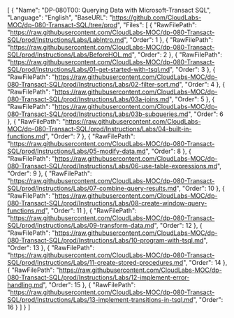 [
  {
    "Name": "DP-080T00: Querying Data with Microsoft-Transact SQL",
    "Language": "English",
    "BaseURL": "https://github.com/CloudLabs-MOC/dp-080-Transact-SQL/tree/prod",
    "Files": [
      {
        "RawFilePath": "https://raw.githubusercontent.com/CloudLabs-MOC/dp-080-Transact-SQL/prod/Instructions/Labs/LabIntro.md",
        "Order": 1
      },
      {
        "RawFilePath": "https://raw.githubusercontent.com/CloudLabs-MOC/dp-080-Transact-SQL/prod/Instructions/Labs/BeforeHOL.md",
        "Order": 2
      },
      {
        "RawFilePath": "https://raw.githubusercontent.com/CloudLabs-MOC/dp-080-Transact-SQL/prod/Instructions/Labs/01-get-started-with-tsql.md",
        "Order": 3
      },
      {
        "RawFilePath": "https://raw.githubusercontent.com/CloudLabs-MOC/dp-080-Transact-SQL/prod/Instructions/Labs/02-filter-sort.md",
        "Order": 4
      },
      {
        "RawFilePath": "https://raw.githubusercontent.com/CloudLabs-MOC/dp-080-Transact-SQL/prod/Instructions/Labs/03a-joins.md",
        "Order": 5
      },
      {
        "RawFilePath": "https://raw.githubusercontent.com/CloudLabs-MOC/dp-080-Transact-SQL/prod/Instructions/Labs/03b-subqueries.md",
        "Order": 6
      },
      {
        "RawFilePath": "https://raw.githubusercontent.com/CloudLabs-MOC/dp-080-Transact-SQL/prod/Instructions/Labs/04-built-in-functions.md",
        "Order": 7
      },
      {
        "RawFilePath": "https://raw.githubusercontent.com/CloudLabs-MOC/dp-080-Transact-SQL/prod/Instructions/Labs/05-modify-data.md",
        "Order": 8
      },
      {
        "RawFilePath": "https://raw.githubusercontent.com/CloudLabs-MOC/dp-080-Transact-SQL/prod/Instructions/Labs/06-use-table-expressions.md",
        "Order": 9
      },
      {
        "RawFilePath": "https://raw.githubusercontent.com/CloudLabs-MOC/dp-080-Transact-SQL/prod/Instructions/Labs/07-combine-query-results.md",
        "Order": 10
      },
      {
        "RawFilePath": "https://raw.githubusercontent.com/CloudLabs-MOC/dp-080-Transact-SQL/prod/Instructions/Labs/08-create-window-query-functions.md",
        "Order": 11
      },
      {
        "RawFilePath": "https://raw.githubusercontent.com/CloudLabs-MOC/dp-080-Transact-SQL/prod/Instructions/Labs/09-transform-data.md",
        "Order": 12
      },
      {
        "RawFilePath": "https://raw.githubusercontent.com/CloudLabs-MOC/dp-080-Transact-SQL/prod/Instructions/Labs/10-program-with-tsql.md",
        "Order": 13
      },
      {
        "RawFilePath": "https://raw.githubusercontent.com/CloudLabs-MOC/dp-080-Transact-SQL/prod/Instructions/Labs/11-create-stored-procedures.md",
        "Order": 14
      },
      {
        "RawFilePath": "https://raw.githubusercontent.com/CloudLabs-MOC/dp-080-Transact-SQL/prod/Instructions/Labs/12-implement-error-handling.md",
        "Order": 15
      },
      {
        "RawFilePath": "https://raw.githubusercontent.com/CloudLabs-MOC/dp-080-Transact-SQL/prod/Instructions/Labs/13-implement-transitions-in-tsql.md",
        "Order": 16
      }
    ]
  }
]
